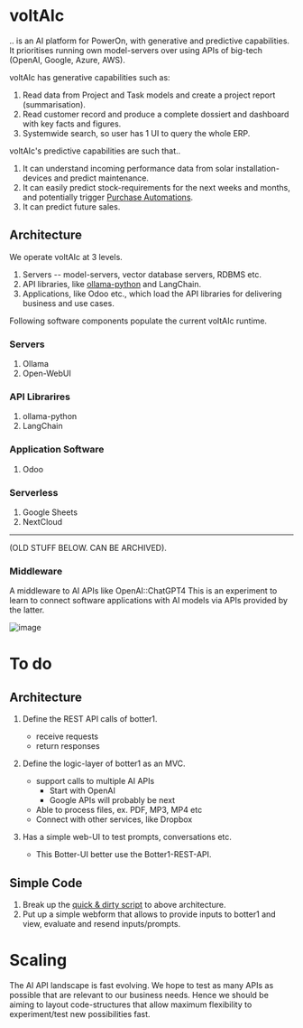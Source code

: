 # voltAIc

.. is an AI platform for PowerOn, with generative and predictive capabilities. It prioritises running own model-servers over using APIs of big-tech (OpenAI, Google, Azure, AWS).

voltAIc has generative capabilities such as:

1. Read data from Project and Task models and create a project report (summarisation).
2. Read customer record and produce a complete dossiert and dashboard with key facts and figures.
3. Systemwide search, so user has 1 UI to query the whole ERP.

voltAIc's predictive capabilities are such that..

1. It can understand incoming performance data from solar installation-devices and predict maintenance.
2. It can easily predict stock-requirements for the next weeks and months, and potentially trigger [Purchase Automations](https://github.com/euroblaze/schulsachen/tree/16.0/purchase_automation/models).
3. It can predict future sales.

## Architecture

We operate voltAIc at 3 levels.

1. Servers -- model-servers, vector database servers, RDBMS etc.
2. API libraries, like [ollama-python](https://github.com/ollama/ollama-python) and LangChain.
3. Applications, like Odoo etc., which load the API libraries for delivering business and use cases.

Following software components populate the current voltAIc runtime.

### Servers

1. Ollama
2. Open-WebUI

### API Librarires

1. ollama-python
2. LangChain

### Application Software

1. Odoo


### Serverless

1. Google Sheets
2. NextCloud


---

(OLD STUFF BELOW. CAN BE ARCHIVED).
### Middleware
A middleware to AI APIs like OpenAI::ChatGPT4
This is an experiment to learn to connect software applications with AI models via APIs provided by the latter.

![image](https://github.com/euroblaze/botter1/assets/7826363/2f6c8af4-74ce-4f9e-b54f-f164ed93e5b8)

# To do

## Architecture

1. Define the REST API calls of botter1.
    - receive requests
    - return responses
 
2. Define the logic-layer of botter1 as an MVC.
    - support calls to multiple AI APIs
        - Start with OpenAI
        - Google APIs will probably be next
    - Able to process files, ex. PDF, MP3, MP4 etc
    - Connect with other services, like Dropbox

3. Has a simple web-UI to test prompts, conversations etc. 
    - This Botter-UI better use the Botter1-REST-API.

## Simple Code

1. Break up the [quick & dirty script]([url](https://github.com/euroblaze/botter1/blob/main/quickanddirtyscript.py)) to above architecture.
2. Put up a simple webform that allows to provide inputs to botter1 and view, evaluate and resend inputs/prompts.

# Scaling

The AI API landscape is fast evolving.
We hope to test as many APIs as possible that are relevant to our business needs.
Hence we should be aiming to layout code-structures that allow maximum flexibility to experiment/test new possibilities fast.
